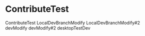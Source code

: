 # ContributeTest
ContributeTest
LocalDevBranchModify
LocalDevBranchModify#2
devModify
devModify#2
desktopTestDev